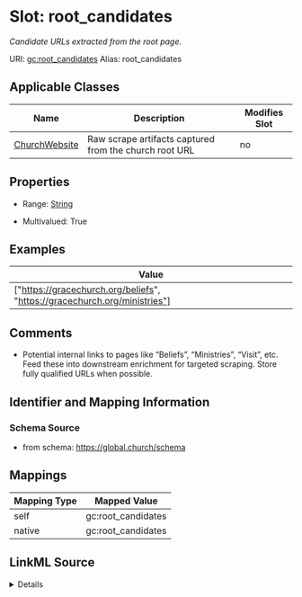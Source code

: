 

# Slot: root_candidates 


_Candidate URLs extracted from the root page._





URI: [gc:root_candidates](https://global.church/schema/root_candidates)
Alias: root_candidates

<!-- no inheritance hierarchy -->





## Applicable Classes

| Name | Description | Modifies Slot |
| --- | --- | --- |
| [ChurchWebsite](ChurchWebsite.md) | Raw scrape artifacts captured from the church root URL |  no  |






## Properties

* Range: [String](String.md)

* Multivalued: True





## Examples

| Value |
| --- |
| ["https://gracechurch.org/beliefs", "https://gracechurch.org/ministries"] |

## Comments

* Potential internal links to pages like “Beliefs”, “Ministries”, “Visit”, etc.
Feed these into downstream enrichment for targeted scraping.
Store fully qualified URLs when possible.


## Identifier and Mapping Information






### Schema Source


* from schema: https://global.church/schema




## Mappings

| Mapping Type | Mapped Value |
| ---  | ---  |
| self | gc:root_candidates |
| native | gc:root_candidates |




## LinkML Source

<details>
```yaml
name: root_candidates
description: Candidate URLs extracted from the root page.
comments:
- 'Potential internal links to pages like “Beliefs”, “Ministries”, “Visit”, etc.

  Feed these into downstream enrichment for targeted scraping.

  Store fully qualified URLs when possible.

  '
examples:
- value: '["https://gracechurch.org/beliefs", "https://gracechurch.org/ministries"]'
  description: Two high-value candidate pages as a JSON array string.
in_subset:
- internal
from_schema: https://global.church/schema
rank: 1000
alias: root_candidates
domain_of:
- ChurchWebsite
range: string
multivalued: true

```
</details>